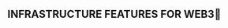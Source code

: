 ## INFRASTRUCTURE FEATURES FOR WEB3👋

<!--

📝 All our public repositories are released under the MIT License. Feel free to clone, modify and ship the code with your ideas.
